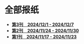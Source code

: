 # 全部报纸

- **[第3刊　2024/12/1 - 2024/12/7](/newspaper/3/index.md)**
- **[第2刊　2024/11/24 - 2024/11/30](/newspaper/2/index.md)**
- **[第1刊　2024/11/17 - 2024/11/23](/newspaper/1/index.md)**